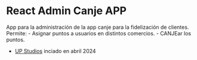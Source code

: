# React Admin Canje APP

App para la administración de la app canje para la fidelización de clientes.
Permite: - Asignar puntos a usuarios en distintos comercios. - CANJEar los puntos.

- [UP Studios](https://uphn.net) inciado en abril 2024
